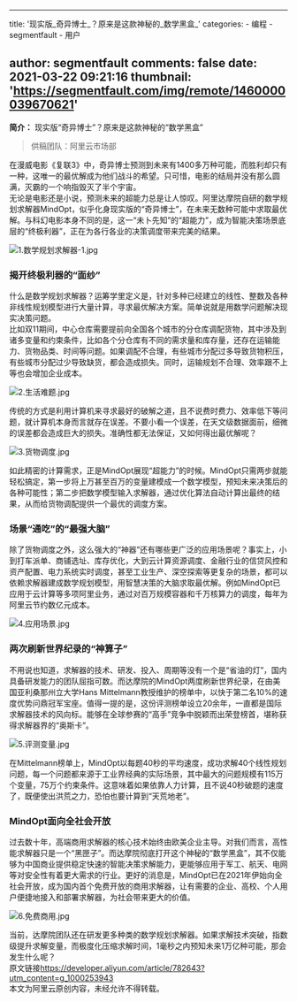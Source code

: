 
---
title: '现实版_奇异博士_？原来是这款神秘的_数学黑盒_'
categories: 
    - 编程
    - segmentfault
    - 用户

author: segmentfault
comments: false
date: 2021-03-22 09:21:16
thumbnail: 'https://segmentfault.com/img/remote/1460000039670621'
---

<div>   
<p><strong>简介：</strong> 现实版“奇异博士”？原来是这款神秘的“数学黑盒”</p><blockquote>供稿团队：阿里云市场部</blockquote><p>在漫威电影《复联3》中，奇异博士预测到未来有1400多万种可能，而胜利却只有一种，这唯一的最优解成为他们战斗的希望。只可惜，电影的结局并没有那么圆满，灭霸的一个响指毁灭了半个宇宙。<br>无论是电影还是小说，预测未来的超能力总是让人惊叹。阿里达摩院自研的数学规划求解器MindOpt，似乎化身现实版的“奇异博士”，在未来无数种可能中求取最优解。与科幻电影本身不同的是，这一“未卜先知”的“超能力”，成为智能决策场景底层的“终极利器”，正在为各行各业的决策调度带来完美的结果。</p><p><span class="img-wrap"><img class="lazy" src="https://segmentfault.com/img/remote/1460000039670621" alt="1.数学规划求解器-1.jpg" title="1.数学规划求解器-1.jpg" referrerpolicy="no-referrer"></span></p><h3>揭开终极利器的“面纱”</h3><p>什么是数学规划求解器？运筹学里定义是，针对多种已经建立的线性、整数及各种非线性规划模型进行大量计算，寻求最优解决方案。简单说就是用数学问题解决现实决策问题。<br>比如双11期间，中心仓库需要提前向全国各个城市的分仓库调配货物，其中涉及到诸多变量和约束条件，比如各个分仓库有不同的需求量和库存量，还存在运输能力、货物品类、时间等问题。如果调配不合理，有些城市分配过多导致货物积压，有些城市分配过少导致缺货，都会造成损失。同时，运输规划不合理、效率跟不上等也会增加企业成本。</p><p><span class="img-wrap"><img class="lazy" src="https://segmentfault.com/img/remote/1460000039670622" alt="2.生活难题.jpg" title="2.生活难题.jpg" referrerpolicy="no-referrer"></span></p><p>传统的方式是利用计算机来寻求最好的破解之道，且不说费时费力、效率低下等问题，就计算机本身而言就存在误差。不要小看一个误差，在天文级数据面前，细微的误差都会造成巨大的损失。准确性都无法保证，又如何得出最优解呢？</p><p><span class="img-wrap"><img class="lazy" src="https://segmentfault.com/img/remote/1460000039670617" alt="3.货物调度.jpg" title="3.货物调度.jpg" referrerpolicy="no-referrer"></span></p><p>如此精密的计算需求，正是MindOpt展现“超能力”的时候。MindOpt只需两步就能轻松搞定，第一步将上万甚至百万的变量建模成一个数学模型，预知未来决策后的各种可能性；第二步把数学模型输入求解器，通过优化算法自动计算出最终的结果，从而给货物调配提供一个最优的调度方案。</p><h3>场景“通吃”的“最强大脑”</h3><p>除了货物调度之外，这么强大的“神器”还有哪些更广泛的应用场景呢？事实上，小到打车派单、商铺选址、库存优化，大到云计算资源调度、金融行业的信贷风控和资产配置、电力系统实时调度，甚至工业生产、深空探索等更复杂的场景，都可以依赖求解器建成数学规划模型，用智慧决策的大脑求取最优解。例如MindOpt已应用于云计算等多项阿里业务，通过对百万规模容器和千万核算力的调度，每年为阿里云节约数亿元成本。</p><p><span class="img-wrap"><img class="lazy" src="https://segmentfault.com/img/remote/1460000039670618" alt="4.应用场景.jpg" title="4.应用场景.jpg" referrerpolicy="no-referrer"></span></p><h3>两次刷新世界纪录的“神算子”</h3><p>不用说也知道，求解器的技术、研发、投入、周期等没有一个是“省油的灯”，国内具备研发能力的团队屈指可数。而达摩院的MindOpt两度刷新世界纪录，在由美国亚利桑那州立大学Hans Mittelmann教授维护的榜单中，以快于第二名10%的速度优势问鼎冠军宝座。值得一提的是，这份评测榜单设立20余年，一直都是国际求解器技术的风向标。能够在全球参赛的“高手”竞争中脱颖而出荣登榜首，堪称获得求解器界的“奥斯卡”。</p><p><span class="img-wrap"><img class="lazy" src="https://segmentfault.com/img/remote/1460000039670619" alt="5.评测变量.jpg" title="5.评测变量.jpg" referrerpolicy="no-referrer"></span></p><p>在Mittelmann榜单上，MindOpt以每题40秒的平均速度，成功求解40个线性规划问题，每一个问题都来源于工业界经典的实际场景，其中最大的问题规模有115万个变量，75万个约束条件。这意味着如果依靠人力计算，且不说40秒破题的速度了，既便使出洪荒之力，恐怕也要计算到“天荒地老”。</p><h3>MindOpt面向全社会开放</h3><p>过去数十年，高端商用求解器的核心技术始终由欧美企业主导。对我们而言，高性能求解器只是一个“黑匣子”。而达摩院彻底打开这个神秘的“数学黑盒”，其不仅能够为中国商业提供稳定快速的智能决策求解能力，更能够应用于军工、航天、电网等对安全性有着更大需求的行业。更好的消息是，MindOpt已在2021年伊始向全社会开放，成为国内首个免费开放的商用求解器，让有需要的企业、高校、个人用户便捷地接入和部署求解器，为社会带来更大的价值。</p><p><span class="img-wrap"><img class="lazy" src="https://segmentfault.com/img/remote/1460000039670620" alt="6.免费商用.jpg" title="6.免费商用.jpg" referrerpolicy="no-referrer"></span></p><p>当前，达摩院团队还在研发更多种类的数学规划求解器。如果求解技术突破，指数级提升求解变量，而极度化压缩求解时间，1毫秒之内预知未来1万亿种可能，那会发生什么呢？<br>原文链接<a href="https://developer.aliyun.com/article/782643?utm_content=g_1000253943" rel="nofollow">https://developer.aliyun.com/article/782643?utm_content=g_1000253943</a><br>本文为阿里云原创内容，未经允许不得转载。</p>  
</div>
            